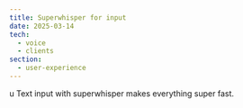 ```yaml
---
title: Superwhisper for input
date: 2025-03-14
tech:
  - voice
  - clients
section:
  - user-experience
---
```

u Text input with superwhisper makes everything super fast.